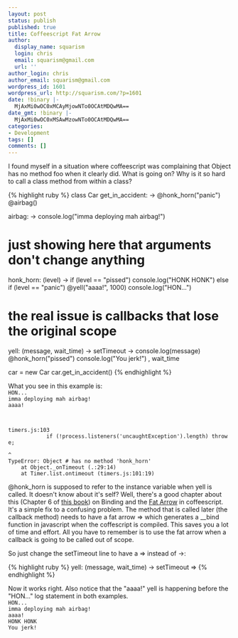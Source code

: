 ```yaml
---
layout: post
status: publish
published: true
title: Coffeescript Fat Arrow
author:
  display_name: squarism
  login: chris
  email: squarism@gmail.com
  url: ''
author_login: chris
author_email: squarism@gmail.com
wordpress_id: 1601
wordpress_url: http://squarism.com/?p=1601
date: !binary |-
  MjAxMi0wOC0xMCAyMjowNTo0OCAtMDQwMA==
date_gmt: !binary |-
  MjAxMi0wOC0xMSAwMzowNTo0OCAtMDQwMA==
categories:
- Development
tags: []
comments: []
---
```

<p>I found myself in a situation where coffeescript was complaining that Object has no method foo when it clearly did.  What is going on?  Why is it so hard to call a class method from within a class?</p>

{% highlight ruby %}
class Car
  get_in_accident: ->
    @honk_horn("panic")
    @airbag()

  airbag: ->
    console.log("imma deploying mah airbag!")

  # just showing here that arguments don't change anything
  honk_horn: (level) ->
    if (level == "pissed")
      console.log("HONK HONK")
    else if (level == "panic")
      @yell("aaaa!", 1000)
      console.log("HON...")

  # the real issue is callbacks that lose the original scope
  yell: (message, wait_time) ->
    setTimeout ->
      console.log(message)
      @honk_horn("pissed")
      console.log("You jerk!")
    , wait_time

car = new Car
car.get_in_accident()
{% endhighlight %}

<p>What you see in this example is:
<code>
HON...
imma deploying mah airbag!
aaaa!</p>
<p>timers.js:103
            if (!process.listeners('uncaughtException').length) throw e;
                                                                      ^
TypeError: Object # has no method 'honk_horn'
    at Object._onTimeout (.:29:14)
    at Timer.list.ontimeout (timers.js:101:19)
</code></p>
<p>@honk_horn is supposed to refer to the instance variable when yell is called.  It doesn't know about it's self?  Well, there's a good chapter about this (Chapter 6 of <a href="http://www.amazon.com/gp/product/032182010X/ref=as_li_qf_sp_asin_tl?ie=UTF8&camp=1789&creative=9325&creativeASIN=032182010X&linkCode=as2&tag=squarism-20" title="Programming in Coffeescript">this book</a>) on Binding and the <a href="http://coffeescript.org/#fat_arrow">Fat Arrow</a> in coffeescript.  It's a simple fix to a confusing problem.  The method that is called later (the callback method) needs to have a fat arrow => which generates a __bind function in javascript when the coffescript is compiled.  This saves you a lot of time and effort.  All you have to remember is to use the fat arrow when a callback is going to be called out of scope.</p>

<p>So just change the setTimeout line to have a => instead of ->:</p>
{% highlight ruby %}
  yell: (message, wait_time) ->
    setTimeout =>
{% endhighlight %}

<p>Now it works right.  Also notice that the "aaaa!" yell is happening before the "HON..." log statement in both examples.
<code>
HON...
imma deploying mah airbag!
aaaa!
HONK HONK
You jerk!
</code></p>
